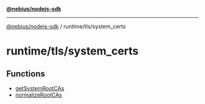 [**@nebius/nodejs-sdk**](../../../README.md)

---

[@nebius/nodejs-sdk](../../../README.md) / runtime/tls/system_certs

# runtime/tls/system_certs

## Functions

- [getSystemRootCAs](functions/getSystemRootCAs.md)
- [normalizeRootCAs](functions/normalizeRootCAs.md)

